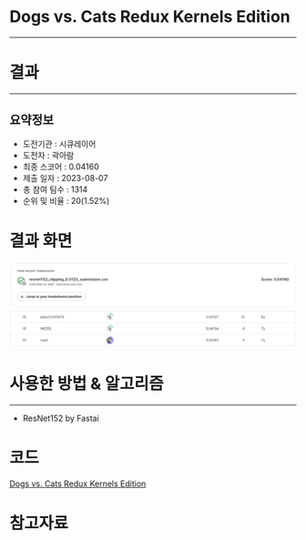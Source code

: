 # Dogs vs. Cats Redux Kernels Edition
***
# 결과
***
## 요약정보
- 도전기관 : 시큐레이어
- 도전자 : 곽아람
- 최종 스코어 : 0.04160
- 제출 일자 : 2023-08-07
- 총 참여 팀수 : 1314
- 순위 및 비율 : 20(1.52%)

# 결과 화면
<img src="./img/score.PNG">
<img src="./img/leaderboard.PNG">

# 사용한 방법 & 알고리즘
***
- ResNet152 by Fastai
# 코드
[Dogs vs. Cats Redux Kernels Edition](https://github.com/Arammmmm/kaggle/blob/f20ff15fbe692c7eade1c4d2e0840367418a73fe/Dogs%20vs.%20Cats%20Redux%20Kernels%20Edition/Dogs_vs._Cats_Redux_Kernels_Edition.ipynb)
# 참고자료
